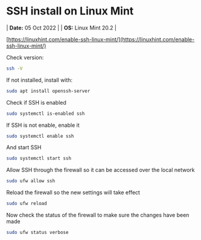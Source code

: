 # SSH install on Linux Mint

| **Date:** 05 Oct 2022 |
| **OS:** Linux Mint 20.2 |

[https://linuxhint.com/enable-ssh-linux-mint/](https://linuxhint.com/enable-ssh-linux-mint/)

Check version:

```bash
ssh -V
```

If not installed, install with:

```bash
sudo apt install openssh-server
```

Check if SSH is enabled

```bash
sudo systemctl is-enabled ssh
```

If SSH is not enable, enable it

```bash
sudo systemctl enable ssh
```

And start SSH

```bash
sudo systemctl start ssh
```

Allow SSH through the firewall so it can be accessed over the local network

```bash
sudo ufw allow ssh
```

Reload the firewall so the new settings will take effect

```bash
sudo ufw reload
```

Now check the status of the firewall to make sure the changes have been made

```bash
sudo ufw status verbose
```
